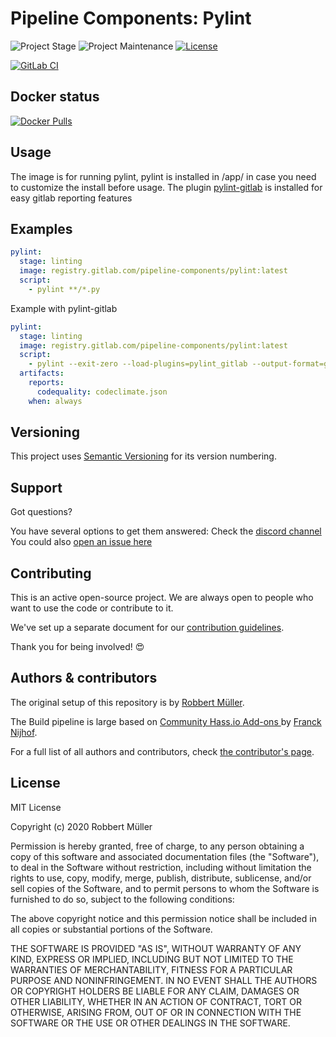 # Pipeline Components: Pylint

![Project Stage][project-stage-shield]
![Project Maintenance][maintenance-shield]
[![License][license-shield]](LICENSE)

[![GitLab CI][gitlabci-shield]][gitlabci]

## Docker status

[![Docker Pulls][pulls-shield]][dockerhub]

## Usage

The image is for running pylint, pylint is installed in /app/ in case you need to customize the install before usage.
The plugin [pylint-gitlab] is installed for easy gitlab reporting features

## Examples

```yaml
pylint:
  stage: linting
  image: registry.gitlab.com/pipeline-components/pylint:latest
  script:
    - pylint **/*.py
```

Example with pylint-gitlab
```yaml
pylint:
  stage: linting
  image: registry.gitlab.com/pipeline-components/pylint:latest
  script:
    - pylint --exit-zero --load-plugins=pylint_gitlab --output-format=gitlab-codeclimate:codeclimate.json **/*.py
  artifacts:
    reports:
      codequality: codeclimate.json
    when: always
```

## Versioning

This project uses [Semantic Versioning][semver] for its version numbering.

## Support

Got questions?

You have several options to get them answered:
Check the [discord channel][discord]
You could also [open an issue here][issue]

## Contributing

This is an active open-source project. We are always open to people who want to
use the code or contribute to it.

We've set up a separate document for our [contribution guidelines](CONTRIBUTING.md).

Thank you for being involved! :heart_eyes:

## Authors & contributors

The original setup of this repository is by [Robbert Müller][mjrider].

The Build pipeline is large based on [Community Hass.io Add-ons
][hassio-addons] by [Franck Nijhof][frenck].

For a full list of all authors and contributors,
check [the contributor's page][contributors].

## License

MIT License

Copyright (c) 2020 Robbert Müller

Permission is hereby granted, free of charge, to any person obtaining a copy
of this software and associated documentation files (the "Software"), to deal
in the Software without restriction, including without limitation the rights
to use, copy, modify, merge, publish, distribute, sublicense, and/or sell
copies of the Software, and to permit persons to whom the Software is
furnished to do so, subject to the following conditions:

The above copyright notice and this permission notice shall be included in all
copies or substantial portions of the Software.

THE SOFTWARE IS PROVIDED "AS IS", WITHOUT WARRANTY OF ANY KIND, EXPRESS OR
IMPLIED, INCLUDING BUT NOT LIMITED TO THE WARRANTIES OF MERCHANTABILITY,
FITNESS FOR A PARTICULAR PURPOSE AND NONINFRINGEMENT. IN NO EVENT SHALL THE
AUTHORS OR COPYRIGHT HOLDERS BE LIABLE FOR ANY CLAIM, DAMAGES OR OTHER
LIABILITY, WHETHER IN AN ACTION OF CONTRACT, TORT OR OTHERWISE, ARISING FROM,
OUT OF OR IN CONNECTION WITH THE SOFTWARE OR THE USE OR OTHER DEALINGS IN THE
SOFTWARE.

[commits]: https://gitlab.com/pipeline-components/pylint/-/commits/master
[contributors]: https://gitlab.com/pipeline-components/pylint/-/graphs/master
[dockerhub]: https://hub.docker.com/r/pipelinecomponents/pylint
[license-shield]: https://img.shields.io/badge/License-MIT-green.svg
[mjrider]: https://gitlab.com/mjrider
[discord]: https://discord.gg/vhxWFfP
[gitlabci-shield]: https://img.shields.io/gitlab/pipeline/pipeline-components/pylint.svg
[gitlabci]: https://gitlab.com/pipeline-components/pylint/-/commits/master
[issue]: https://gitlab.com/pipeline-components/pylint/issues
[keepchangelog]: http://keepachangelog.com/en/1.0.0/
[maintenance-shield]: https://img.shields.io/maintenance/yes/2021.svg
[project-stage-shield]: https://img.shields.io/badge/project%20stage-production%20ready-brightgreen.svg
[pulls-shield]: https://img.shields.io/docker/pulls/pipelinecomponents/pylint.svg
[releases]: https://gitlab.com/pipeline-components/pylint/tags
[repository]: https://gitlab.com/pipeline-components/pylint
[semver]: http://semver.org/spec/v2.0.0.html
[pylint-gitlab]: https://gitlab.com/smueller18/pylint-gitlab
[frenck]: https://github.com/frenck
[hassio-addons]: https://github.com/hassio-addons
